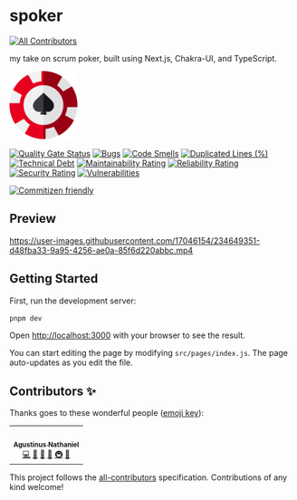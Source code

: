 # spoker
<!-- ALL-CONTRIBUTORS-BADGE:START - Do not remove or modify this section -->
[![All Contributors](https://img.shields.io/badge/all_contributors-1-orange.svg?style=flat-square)](#contributors-)
<!-- ALL-CONTRIBUTORS-BADGE:END -->

my take on scrum poker, built using Next.js, Chakra-UI, and TypeScript.

<img src="public/chip.svg" width="120" />

[![Quality Gate Status](https://sonarcloud.io/api/project_badges/measure?project=sozonome_spoker&metric=alert_status)](https://sonarcloud.io/dashboard?id=sozonome_spoker) [![Bugs](https://sonarcloud.io/api/project_badges/measure?project=sozonome_spoker&metric=bugs)](https://sonarcloud.io/dashboard?id=sozonome_spoker) [![Code Smells](https://sonarcloud.io/api/project_badges/measure?project=sozonome_spoker&metric=code_smells)](https://sonarcloud.io/dashboard?id=sozonome_spoker) [![Duplicated Lines (%)](https://sonarcloud.io/api/project_badges/measure?project=sozonome_spoker&metric=duplicated_lines_density)](https://sonarcloud.io/dashboard?id=sozonome_spoker) [![Technical Debt](https://sonarcloud.io/api/project_badges/measure?project=sozonome_spoker&metric=sqale_index)](https://sonarcloud.io/dashboard?id=sozonome_spoker) [![Maintainability Rating](https://sonarcloud.io/api/project_badges/measure?project=sozonome_spoker&metric=sqale_rating)](https://sonarcloud.io/dashboard?id=sozonome_spoker) [![Reliability Rating](https://sonarcloud.io/api/project_badges/measure?project=sozonome_spoker&metric=reliability_rating)](https://sonarcloud.io/dashboard?id=sozonome_spoker) [![Security Rating](https://sonarcloud.io/api/project_badges/measure?project=sozonome_spoker&metric=security_rating)](https://sonarcloud.io/dashboard?id=sozonome_spoker) [![Vulnerabilities](https://sonarcloud.io/api/project_badges/measure?project=sozonome_spoker&metric=vulnerabilities)](https://sonarcloud.io/dashboard?id=sozonome_spoker)

[![Commitizen friendly](https://img.shields.io/badge/commitizen-friendly-brightgreen.svg)](http://commitizen.github.io/cz-cli/)

## Preview

https://user-images.githubusercontent.com/17046154/234649351-d48fba33-9a95-4256-ae0a-85f6d220abbc.mp4

## Getting Started

First, run the development server:

```bash
pnpm dev
```

Open [http://localhost:3000](http://localhost:3000) with your browser to see the result.

You can start editing the page by modifying `src/pages/index.js`. The page auto-updates as you edit the file.

## Contributors ✨

Thanks goes to these wonderful people ([emoji key](https://allcontributors.org/docs/en/emoji-key)):

<!-- ALL-CONTRIBUTORS-LIST:START - Do not remove or modify this section -->
<!-- prettier-ignore-start -->
<!-- markdownlint-disable -->
<table>
  <tbody>
    <tr>
      <td align="center"><a href="https://sznm.dev/"><img src="https://avatars.githubusercontent.com/u/17046154?v=4?s=72" width="72px;" alt=""/><br /><sub><b>Agustinus Nathaniel</b></sub></a><br /><a href="https://github.com/sozonome/spoker/commits?author=sozonome" title="Code">💻</a> <a href="https://github.com/sozonome/spoker/issues?q=author%3Asozonome" title="Bug reports">🐛</a> <a href="#design-sozonome" title="Design">🎨</a> <a href="#ideas-sozonome" title="Ideas, Planning, & Feedback">🤔</a> <a href="#infra-sozonome" title="Infrastructure (Hosting, Build-Tools, etc)">🚇</a> <a href="#maintenance-sozonome" title="Maintenance">🚧</a></td>
    </tr>
  </tbody>
</table>

<!-- markdownlint-restore -->
<!-- prettier-ignore-end -->

<!-- ALL-CONTRIBUTORS-LIST:END -->

This project follows the [all-contributors](https://github.com/all-contributors/all-contributors) specification. Contributions of any kind welcome!
